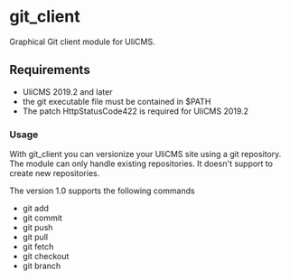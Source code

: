 # git_client

Graphical Git client module for UliCMS.

## Requirements

* UliCMS 2019.2 and later
* the git executable file must be contained in $PATH
* The patch HttpStatusCode422 is required for UliCMS 2019.2

### Usage

With git_client you can versionize your UliCMS site using a git repository.
The module can only handle existing repositories.
It doesn't support to create new repositories.

The version 1.0 supports the following commands
* git add
* git commit
* git push
* git pull
* git fetch
* git checkout
* git branch